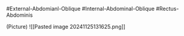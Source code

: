 #External-Abdomianl-Oblique
#Internal-Abdominal-Oblique
#Rectus-Abdominis

(Picture)
	![[Pasted image 20241125131625.png]]